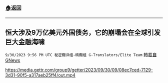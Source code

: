 ###  [:house:返回](README.md)
---


## 恒大涉及9万亿美元外国债务，它的崩塌会在全球引发巨大金融海啸
`9/30/2023 9:56 PM UTC 秘密翻译组-精翻组 G-Translators/Elite Team` [轉載自GNews](https://gnews.org/articles/1761827)


https://media.gettr.com/group9/getter/2023/09/30/09/08ec7ced-7129-3d31-90f5-a317aeb25ff4/out.mp4
